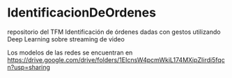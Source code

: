 # IdentificacionDeOrdenes
repositorio del TFM Identificación de órdenes dadas con gestos utilizando Deep Learning sobre streaming de video

Los modelos de las redes se encuentran en https://drive.google.com/drive/folders/1EIcnsW4pcmWkiL174MXipZIirdi5fqcn?usp=sharing
